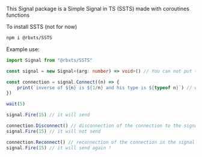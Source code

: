 This Signal package is a Simple Signal in TS (SSTS) made with coroutines functions

To install SSTS (not for now)
```bash
npm i @rbxts/SSTS
```

Example use:
```ts
import Signal from "@rbxts/SSTS"

const signal = new Signal<(arg: number) => void>() // You can not put the generic type inside, it also work without !

const connection = signal.Connect((n) => {
    print(`inverse of ${n} is ${1/n} and his type is ${typeof n}`) // will print in the output the number, the inverse of the number and his type
})

wait(5)

signal.Fire(15) // it will send

connection.Disconnect() // disconnection of the connection to the signal
signal.Fire(15) // it will not send

connection.Reconnect() // reconnection of the connection in the signal
signal.Fire(15) // it will send again !
```
